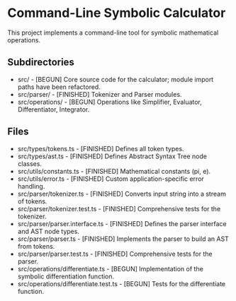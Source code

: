 # Command-Line Symbolic Calculator

This project implements a command-line tool for symbolic mathematical operations.

## Subdirectories
- src/ - [BEGUN] Core source code for the calculator; module import paths have been refactored.
- src/parser/ - [FINISHED] Tokenizer and Parser modules.
- src/operations/ - [BEGUN] Operations like Simplifier, Evaluator, Differentiator, Integrator.

## Files
- src/types/tokens.ts - [FINISHED] Defines all token types.
- src/types/ast.ts - [FINISHED] Defines Abstract Syntax Tree node classes.
- src/utils/constants.ts - [FINISHED] Mathematical constants (pi, e).
- src/utils/error.ts - [FINISHED] Custom application-specific error handling.
- src/parser/tokenizer.ts - [FINISHED] Converts input string into a stream of tokens.
- src/parser/tokenizer.test.ts - [FINISHED] Comprehensive tests for the tokenizer.
- src/parser/parser.interface.ts - [FINISHED] Defines the parser interface and AST node types.
- src/parser/parser.ts - [FINISHED] Implements the parser to build an AST from tokens.
- src/parser/parser.test.ts - [FINISHED] Comprehensive tests for the parser.
- src/operations/differentiate.ts - [BEGUN] Implementation of the symbolic differentiation function.
- src/operations/differentiate.test.ts - [BEGUN] Tests for the differentiate function.